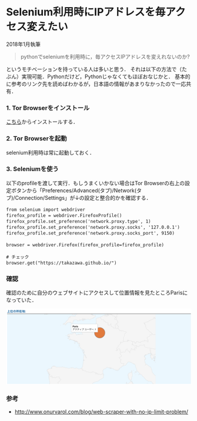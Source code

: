 # Selenium利用時にIPアドレスを毎アクセス変えたい

2018年1月執筆


> pythonでseleniumを利用時に，毎アクセスIPアドレスを変えれないのか?

というモチベーションを持っている人は多いと思う．
それは以下の方法で（たぶん）実現可能．Pythonだけど，Pythonじゃなくてもほぼおなじかと．
基本的に参考のリンク先を読めばわかるが，日本語の情報があまりなかったので一応共有．



### 1. Tor Browserをインストール
[こちら](https://www.torproject.org/download/download)からインストールする．

### 2. Tor Browserを起動

selenium利用時は常に起動しておく．

### 3. Seleniumを使う

以下のprofileを渡して実行．もしうまくいかない場合はTor Browserの右上の設定ボタンから「Preferences/Advanced(タブ)/Network(タブ)/Connection/Settings」が↓の設定と整合的かを確認する．

```
from selenium import webdriver
firefox_profile = webdriver.FirefoxProfile()
firefox_profile.set_preference('network.proxy.type', 1)
firefox_profile.set_preference('network.proxy.socks', '127.0.0.1')
firefox_profile.set_preference('network.proxy.socks_port', 9150)

browser = webdriver.Firefox(firefox_profile=firefox_profile)

# チェック
browser.get("https://takazawa.github.io/")

```


### 確認

確認のために自分のウェブサイトにアクセスして位置情報を見たところParisになっていた．

![確認画像](../img/test.png)


### 参考

- http://www.onurvarol.com/blog/web-scraper-with-no-ip-limit-problem/
